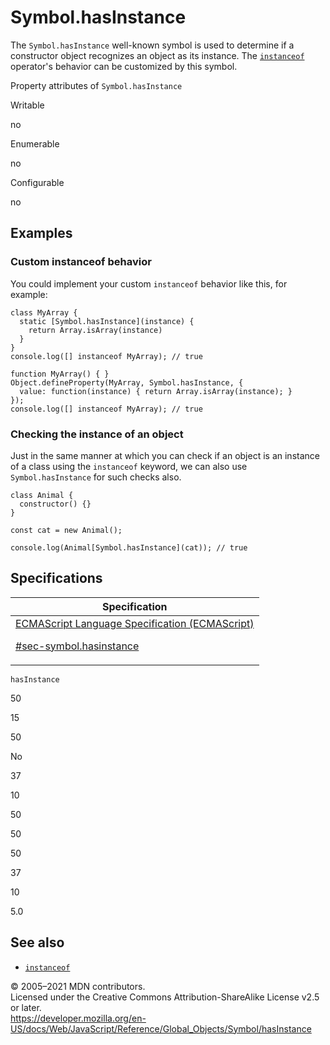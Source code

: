 # Symbol.hasInstance

The `Symbol.hasInstance` well-known symbol is used to determine if a constructor object recognizes an object as its instance. The [`instanceof`](../../operators/instanceof) operator's behavior can be customized by this symbol.

Property attributes of `Symbol.hasInstance`

Writable

no

Enumerable

no

Configurable

no

## Examples

### Custom instanceof behavior

You could implement your custom `instanceof` behavior like this, for example:

    class MyArray {
      static [Symbol.hasInstance](instance) {
        return Array.isArray(instance)
      }
    }
    console.log([] instanceof MyArray); // true

    function MyArray() { }
    Object.defineProperty(MyArray, Symbol.hasInstance, {
      value: function(instance) { return Array.isArray(instance); }
    });
    console.log([] instanceof MyArray); // true

### Checking the instance of an object

Just in the same manner at which you can check if an object is an instance of a class using the `instanceof` keyword, we can also use `Symbol.hasInstance` for such checks also.

    class Animal {
      constructor() {}
    }

    const cat = new Animal();

    console.log(Animal[Symbol.hasInstance](cat)); // true

## Specifications

<table><thead><tr class="header"><th>Specification</th></tr></thead><tbody><tr class="odd"><td><a href="https://tc39.es/ecma262/#sec-symbol.hasinstance">ECMAScript Language Specification (ECMAScript) 
<br/>


<span class="small">#sec-symbol.hasinstance</span></a></td></tr></tbody></table>

`hasInstance`

50

15

50

No

37

10

50

50

50

37

10

5.0

## See also

-   [`instanceof`](../../operators/instanceof)

© 2005–2021 MDN contributors.  
Licensed under the Creative Commons Attribution-ShareAlike License v2.5 or later.  
<a href="https://developer.mozilla.org/en-US/docs/Web/JavaScript/Reference/Global_Objects/Symbol/hasInstance" class="_attribution-link">https://developer.mozilla.org/en-US/docs/Web/JavaScript/Reference/Global_Objects/Symbol/hasInstance</a>
